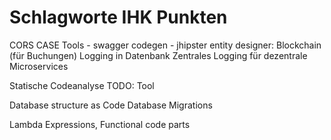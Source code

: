 # Schlagworte IHK Punkten

CORS
CASE Tools
    - swagger codegen
    - jhipster entity designer:
Blockchain (für Buchungen)
Logging in Datenbank
Zentrales Logging für dezentrale Microservices



Statische Codeanalyse
TODO: Tool


Database structure as Code
Database Migrations

Lambda Expressions, Functional code parts

